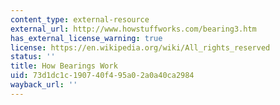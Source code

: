 ```yaml
---
content_type: external-resource
external_url: http://www.howstuffworks.com/bearing3.htm
has_external_license_warning: true
license: https://en.wikipedia.org/wiki/All_rights_reserved
status: ''
title: How Bearings Work
uid: 73d1dc1c-1907-40f4-95a0-2a0a40ca2984
wayback_url: ''
---
```

